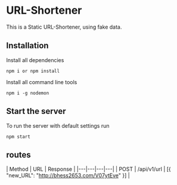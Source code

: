 # URL-Shortener
This is a Static URL-Shortener, using fake data.

## Installation

Install all dependencies
```
npm i or npm install
```

Install all command line tools
```
npm i -g nodemon
```


## Start the server

To run the server with default settings run
```
npm start
```


## routes

| Method | URL | Response |
|---|---|---|---|
| POST | /api/v1/url | [{ "new_URL": "http://bhess2653.com/V07ytEve" }] |
